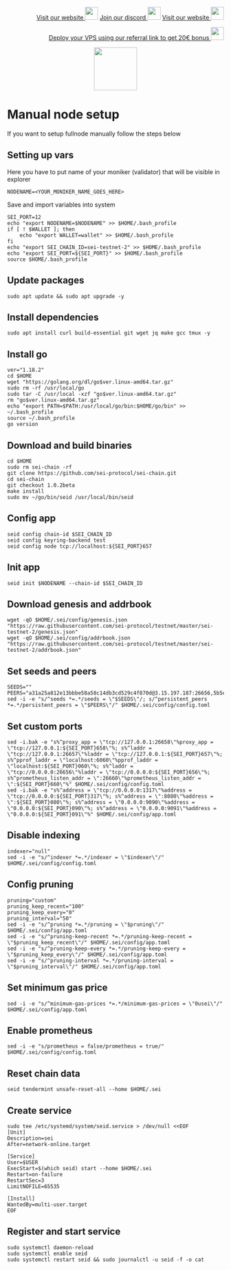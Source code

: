<p style="font-size:14px" align="right">
<a href="https://kjnodes.com/" target="_blank">Visit our website <img src="https://user-images.githubusercontent.com/50621007/168689709-7e537ca6-b6b8-4adc-9bd0-186ea4ea4aed.png" width="30"/></a>
<a href="https://discord.gg/EY35ZzXY" target="_blank">Join our discord <img src="https://user-images.githubusercontent.com/50621007/176236430-53b0f4de-41ff-41f7-92a1-4233890a90c8.png" width="30"/></a>
<a href="https://kjnodes.com/" target="_blank">Visit our website <img src="https://user-images.githubusercontent.com/50621007/168689709-7e537ca6-b6b8-4adc-9bd0-186ea4ea4aed.png" width="30"/></a>
</p>

<p style="font-size:14px" align="right">
<a href="https://hetzner.cloud/?ref=y8pQKS2nNy7i" target="_blank">Deploy your VPS using our referral link to get 20€ bonus <img src="https://user-images.githubusercontent.com/50621007/174612278-11716b2a-d662-487e-8085-3686278dd869.png" width="30"/></a>
</p>

<p align="center">
  <img height="100" height="auto" src="https://user-images.githubusercontent.com/50621007/169664551-39020c2e-fa95-483b-916b-c52ce4cb907c.png">
</p>

# Manual node setup
If you want to setup fullnode manually follow the steps below

## Setting up vars
Here you have to put name of your moniker (validator) that will be visible in explorer
```
NODENAME=<YOUR_MONIKER_NAME_GOES_HERE>
```

Save and import variables into system
```
SEI_PORT=12
echo "export NODENAME=$NODENAME" >> $HOME/.bash_profile
if [ ! $WALLET ]; then
	echo "export WALLET=wallet" >> $HOME/.bash_profile
fi
echo "export SEI_CHAIN_ID=sei-testnet-2" >> $HOME/.bash_profile
echo "export SEI_PORT=${SEI_PORT}" >> $HOME/.bash_profile
source $HOME/.bash_profile
```

## Update packages
```
sudo apt update && sudo apt upgrade -y
```

## Install dependencies
```
sudo apt install curl build-essential git wget jq make gcc tmux -y
```

## Install go
```
ver="1.18.2"
cd $HOME
wget "https://golang.org/dl/go$ver.linux-amd64.tar.gz"
sudo rm -rf /usr/local/go
sudo tar -C /usr/local -xzf "go$ver.linux-amd64.tar.gz"
rm "go$ver.linux-amd64.tar.gz"
echo "export PATH=$PATH:/usr/local/go/bin:$HOME/go/bin" >> ~/.bash_profile
source ~/.bash_profile
go version
```

## Download and build binaries
```
cd $HOME
sudo rm sei-chain -rf
git clone https://github.com/sei-protocol/sei-chain.git
cd sei-chain
git checkout 1.0.2beta
make install 
sudo mv ~/go/bin/seid /usr/local/bin/seid
```

## Config app
```
seid config chain-id $SEI_CHAIN_ID
seid config keyring-backend test
seid config node tcp://localhost:${SEI_PORT}657
```

## Init app
```
seid init $NODENAME --chain-id $SEI_CHAIN_ID
```

## Download genesis and addrbook
```
wget -qO $HOME/.sei/config/genesis.json "https://raw.githubusercontent.com/sei-protocol/testnet/master/sei-testnet-2/genesis.json"
wget -qO $HOME/.sei/config/addrbook.json "https://raw.githubusercontent.com/sei-protocol/testnet/master/sei-testnet-2/addrbook.json"
```

## Set seeds and peers
```
SEEDS=""
PEERS="a31a25a812e13bbbe58a58c14db3cd529c4f870d@3.15.197.187:26656,5b5ec09067a5fcaccf75f19b45ab29ce07e0167c@18.118.159.154:26656,20528d7ab115e56660b06fbff1b95c543e19e2e3@194.163.150.25:26256,49e9d66477cd5df48ceb884b6870cccfc5fa96c5@47.156.153.124:56656,ddb046d461bd698bf2b5f0608bc9ed9ebb69821b@20.46.229.243:12656,44c4e0294f6912b130f57a0fddc5d7434b68ca37@65.108.7.120:26656,3ddc21e72f88e1d83ff2098d25fb6988f59598fa@38.242.250.253:26656,a50a2c2a39e740e18e2a3810867ce8786d64f718@75.119.155.73:12656,591b797c0a4af6d3decaaf0f14dab8ce92d7c3ae@51.120.95.14:12656,f161690e4f552194097b3e99501a526c8862c03c@20.38.38.1:12656,b1bab63a99b58cdc05e015875e426bc28eb9716c@149.102.143.141:12656,b6e9a99fb9a960fa71d36f0c9b442c2b9fba9484@51.120.1.230:12656,c89a26cf8d4812fb8873f6e46bead2363f8ab67c@147.182.203.5:12656,52517312816bf4c6ab1d99fc347647b4626064e7@52.155.104.204:26656,7886e2704b892ed032ff5091e41542216309f39c@20.249.4.115:12656,59bbe8e365c56e29ccd1d88462fe92c43bc8e173@89.163.143.208:26656,a3f055c2cd623d9d1353d8c6566b9d00e01ef0be@13.87.71.97:12656,51213fb34076bd39d7f687ea94deb6916301d118@20.118.224.134:12656,93578f85728acfc14f8d9c1f84f7d8d0548cfd15@20.40.89.41:12656,9c74bdb1f6d34e1eb45b6810e116e8033b2d7014@20.119.48.205:12656,dff3c3c5679d06166476773d2ee777b4c6dfd3eb@52.255.136.48:12656,38b4d78c7d6582fb170f6c19330a7e37e6964212@194.163.189.114:46656,1c6b5b7d880e488e87e86b0de420ad92d4cece50@149.102.158.204:12656,edf25610498e0a1192c743f39368502ece89ec8d@144.76.19.103:26656,678580163a228a8240a3d15ee128ad94fe623141@159.89.204.218:12656,cd2ce7465937c046aeefb286744c45afd1b63ebb@139.59.100.192:12656,396f45e6270f34f608ffc1727c2fc0d1955aff3b@137.184.76.160:12656,99c0a0a5bdb19a9b8be05b8f268d6e12a01e6dc3@146.19.24.34:26656,db4fa2ced59020bcec13668b3204a2fd2ac5b720@188.166.228.170:26656,bccab1003dd4f794ad8be49209700129fb86de99@38.242.221.88:26656,d4479d0bf6e543ec60fae27206ec5a70837c555e@38.242.129.240:36376,a452faddaf371e840fcbb0e44c7234551949d1b7@34.66.153.93:26656"
sed -i -e "s/^seeds *=.*/seeds = \"$SEEDS\"/; s/^persistent_peers *=.*/persistent_peers = \"$PEERS\"/" $HOME/.sei/config/config.toml
```

## Set custom ports
```
sed -i.bak -e "s%^proxy_app = \"tcp://127.0.0.1:26658\"%proxy_app = \"tcp://127.0.0.1:${SEI_PORT}658\"%; s%^laddr = \"tcp://127.0.0.1:26657\"%laddr = \"tcp://127.0.0.1:${SEI_PORT}657\"%; s%^pprof_laddr = \"localhost:6060\"%pprof_laddr = \"localhost:${SEI_PORT}060\"%; s%^laddr = \"tcp://0.0.0.0:26656\"%laddr = \"tcp://0.0.0.0:${SEI_PORT}656\"%; s%^prometheus_listen_addr = \":26660\"%prometheus_listen_addr = \":${SEI_PORT}660\"%" $HOME/.sei/config/config.toml
sed -i.bak -e "s%^address = \"tcp://0.0.0.0:1317\"%address = \"tcp://0.0.0.0:${SEI_PORT}317\"%; s%^address = \":8080\"%address = \":${SEI_PORT}080\"%; s%^address = \"0.0.0.0:9090\"%address = \"0.0.0.0:${SEI_PORT}090\"%; s%^address = \"0.0.0.0:9091\"%address = \"0.0.0.0:${SEI_PORT}091\"%" $HOME/.sei/config/app.toml
```

## Disable indexing
```
indexer="null"
sed -i -e "s/^indexer *=.*/indexer = \"$indexer\"/" $HOME/.sei/config/config.toml
```

## Config pruning
```
pruning="custom"
pruning_keep_recent="100"
pruning_keep_every="0"
pruning_interval="50"
sed -i -e "s/^pruning *=.*/pruning = \"$pruning\"/" $HOME/.sei/config/app.toml
sed -i -e "s/^pruning-keep-recent *=.*/pruning-keep-recent = \"$pruning_keep_recent\"/" $HOME/.sei/config/app.toml
sed -i -e "s/^pruning-keep-every *=.*/pruning-keep-every = \"$pruning_keep_every\"/" $HOME/.sei/config/app.toml
sed -i -e "s/^pruning-interval *=.*/pruning-interval = \"$pruning_interval\"/" $HOME/.sei/config/app.toml
```

## Set minimum gas price
```
sed -i -e "s/^minimum-gas-prices *=.*/minimum-gas-prices = \"0usei\"/" $HOME/.sei/config/app.toml
```

## Enable prometheus
```
sed -i -e "s/prometheus = false/prometheus = true/" $HOME/.sei/config/config.toml
```

## Reset chain data
```
seid tendermint unsafe-reset-all --home $HOME/.sei
```

## Create service
```
sudo tee /etc/systemd/system/seid.service > /dev/null <<EOF
[Unit]
Description=sei
After=network-online.target

[Service]
User=$USER
ExecStart=$(which seid) start --home $HOME/.sei
Restart=on-failure
RestartSec=3
LimitNOFILE=65535

[Install]
WantedBy=multi-user.target
EOF
```

## Register and start service
```
sudo systemctl daemon-reload
sudo systemctl enable seid
sudo systemctl restart seid && sudo journalctl -u seid -f -o cat
```
